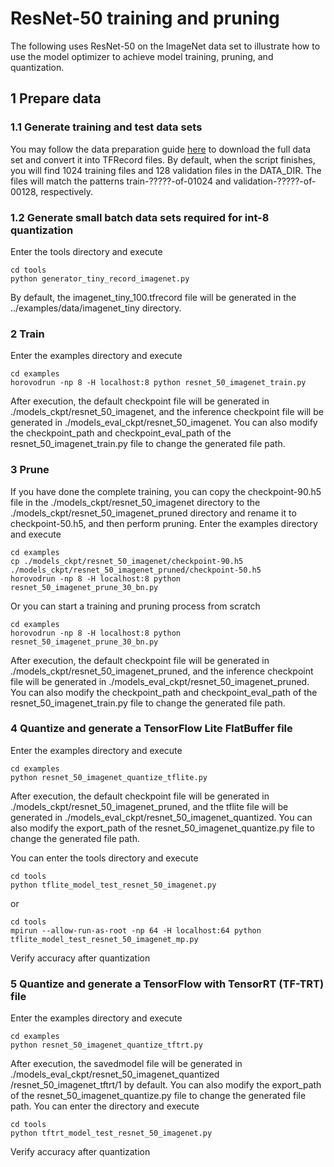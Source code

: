 # ResNet-50 training and pruning

The following uses ResNet-50 on the ImageNet  data set to illustrate how to use the model optimizer to achieve model
training, pruning, and quantization.

## 1 Prepare data

### 1.1 Generate training and test data sets

You may follow the data preparation guide [here](https://github.com/tensorflow/models/tree/v1.13.0/research/inception)
to download the full data set and convert it into TFRecord files. By default, when the script finishes, you will find
1024 training files and 128 validation files in the DATA_DIR. The files will match the patterns train-?????-of-01024
and validation-?????-of-00128, respectively.

### 1.2 Generate small batch data sets required for int-8 quantization

Enter the tools directory and execute

```shell
cd tools
python generator_tiny_record_imagenet.py
```

By default, the imagenet_tiny_100.tfrecord file will be generated in the ../examples/data/imagenet_tiny directory.

### 2 Train

Enter the examples directory and execute

```shell
cd examples
horovodrun -np 8 -H localhost:8 python resnet_50_imagenet_train.py
```

After execution, the default checkpoint file will be generated in ./models_ckpt/resnet_50_imagenet, and the inference
checkpoint file will be generated in ./models_eval_ckpt/resnet_50_imagenet. You can also modify the checkpoint_path and
checkpoint_eval_path of the resnet_50_imagenet_train.py file to change the generated file path.

### 3 Prune

If you have done the complete training, you can copy the checkpoint-90.h5 file in the ./models_ckpt/resnet_50_imagenet
directory to the ./models_ckpt/resnet_50_imagenet_pruned directory and rename it to checkpoint-50.h5, and then perform
pruning.
Enter the examples directory and execute

```shell
cd examples
cp ./models_ckpt/resnet_50_imagenet/checkpoint-90.h5 ./models_ckpt/resnet_50_imagenet_pruned/checkpoint-50.h5
horovodrun -np 8 -H localhost:8 python resnet_50_imagenet_prune_30_bn.py
```

Or you can start a training and pruning process from scratch

```shell
cd examples
horovodrun -np 8 -H localhost:8 python resnet_50_imagenet_prune_30_bn.py
```

After execution, the default checkpoint file will be generated in ./models_ckpt/resnet_50_imagenet_pruned, and the
inference checkpoint file will be generated in ./models_eval_ckpt/resnet_50_imagenet_pruned. You can also modify the
checkpoint_path and checkpoint_eval_path of the resnet_50_imagenet_train.py file to change the generated file path.

### 4 Quantize and generate a TensorFlow Lite FlatBuffer file

Enter the examples directory and execute

```shell
cd examples
python resnet_50_imagenet_quantize_tflite.py
```

After execution, the default checkpoint file will be generated in ./models_ckpt/resnet_50_imagenet_pruned, and the
tflite file will be generated in ./models_eval_ckpt/resnet_50_imagenet_quantized. You can also modify the export_path
of the resnet_50_imagenet_quantize.py file to change the generated file path.

You can enter the tools directory and execute

```shell
cd tools
python tflite_model_test_resnet_50_imagenet.py
```

or

```shell
cd tools
mpirun --allow-run-as-root -np 64 -H localhost:64 python tflite_model_test_resnet_50_imagenet_mp.py
```

Verify accuracy after quantization

### 5 Quantize and generate a TensorFlow with TensorRT (TF-TRT) file

Enter the examples directory and execute

```shell
cd examples
python resnet_50_imagenet_quantize_tftrt.py
```

After execution, the savedmodel file will be generated in ./models_eval_ckpt/resnet_50_imagenet_quantized
/resnet_50_imagenet_tftrt/1 by default. You can also modify the export_path of the resnet_50_imagenet_quantize.py file
to change the generated file path.
You can enter the directory and execute

```shell
cd tools
python tftrt_model_test_resnet_50_imagenet.py
```

Verify accuracy after quantization
